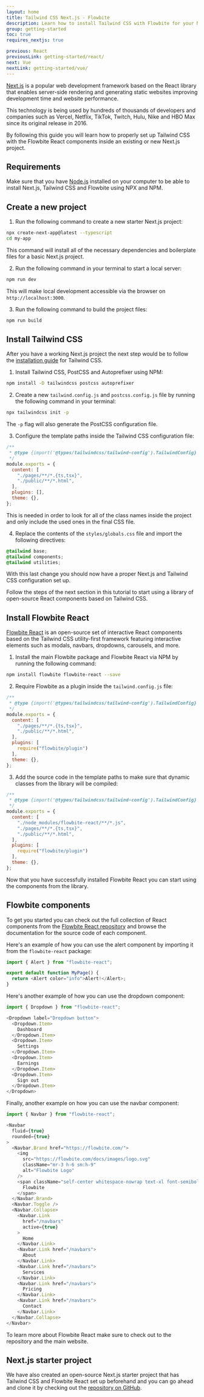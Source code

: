 ```yaml
---
layout: home
title: Tailwind CSS Next.js - Flowbite
description: Learn how to install Tailwind CSS with Flowbite for your Next.js project and start developing with the most popular React-based framework built by Vercel
group: getting-started
toc: true
requires_nextjs: true

previous: React
previousLink: getting-started/react/
next: Vue
nextLink: getting-started/vue/
---
```


[Next.js](https://nextjs.org/) is a popular web development framework based on the React library that enables server-side rendering and generating static websites improving development time and website performance.

This technology is being used by hundreds of thousands of developers and companies such as Vercel, Netflix, TikTok, Twitch, Hulu, Nike and HBO Max since its original release in 2016.

By following this guide you will learn how to properly set up Tailwind CSS with the Flowbite React components inside an existing or new Next.js project.

## Requirements

Make sure that you have [Node.js](https://nodejs.org/en/) installed on your computer to be able to install Next.js, Tailwind CSS and Flowbite using NPX and NPM.

## Create a new project

1. Run the following command to create a new starter Next.js project:

```bash
npx create-next-app@latest --typescript
cd my-app
```

This command will install all of the necessary dependencies and boilerplate files for a basic Next.js project.

2. Run the following command in your terminal to start a local server:

```bash
npm run dev
```

This will make local development accessible via the browser on `http://localhost:3000`.

3. Run the following command to build the project files:

```bash
npm run build
```

## Install Tailwind CSS

After you have a working Next.js project the next step would be to follow the [installation guide](https://tailwindcss.com/docs/guides/nextjs) for Tailwind CSS.

1. Install Tailwind CSS, PostCSS and Autoprefixer using NPM:

```bash
npm install -D tailwindcss postcss autoprefixer
```

2. Create a new `tailwind.config.js` and `postcss.config.js` file by running the following command in your terminal:

```bash
npx tailwindcss init -p
```

The `-p` flag will also generate the PostCSS configuration file.

3. Configure the template paths inside the Tailwind CSS configuration file:

```javascript
/**
 * @type {import('@types/tailwindcss/tailwind-config').TailwindConfig}
 */
module.exports = {
  content: [
    "./pages/**/*.{ts,tsx}",
    "./public/**/*.html",
  ],
  plugins: [],
  theme: {},
};
```

This is needed in order to look for all of the class names inside the project and only include the used ones in the final CSS file.

4. Replace the contents of the `styles/globals.css` file and import the following directives:

```css
@tailwind base;
@tailwind components;
@tailwind utilities;
```

With this last change you should now have a proper Next.js and Tailwind CSS configuration set up.

Follow the steps of the next section in this tutorial to start using a library of open-source React components based on Tailwind CSS.

## Install Flowbite React

[Flowbite React](https://github.com/themesberg/flowbite-react) is an open-source set of interactive React components based on the Tailwind CSS utility-first framework featuring interactive elements such as modals, navbars, dropdowns, carousels, and more.

1. Install the main Flowbite package and Flowbite React via NPM by running the following command:

```bash
npm install flowbite flowbite-react --save
```

2. Require Flowbite as a plugin inside the `tailwind.config.js` file:

```javascript
/**
 * @type {import('@types/tailwindcss/tailwind-config').TailwindConfig}
 */
module.exports = {
  content: [
    "./pages/**/*.{ts,tsx}",
    "./public/**/*.html",
  ],
  plugins: [
    require("flowbite/plugin")
  ],
  theme: {},
};
```

3. Add the source code in the template paths to make sure that dynamic classes from the library will be compiled:

```javascript
/**
 * @type {import('@types/tailwindcss/tailwind-config').TailwindConfig}
 */
module.exports = {
  content: [
    "./node_modules/flowbite-react/**/*.js",
    "./pages/**/*.{ts,tsx}",
    "./public/**/*.html",
  ],
  plugins: [
    require("flowbite/plugin")
  ],
  theme: {},
};
```

Now that you have successfully installed Flowbite React you can start using the components from the library.

## Flowbite components

To get you started you can check out the full collection of React components from the [Flowbite React repository](https://github.com/themesberg/flowbite-react) and browse the documentation for the source code of each component.

Here's an example of how you can use the alert component by importing it from the `flowbite-react` package:

```javascript
import { Alert } from "flowbite-react";

export default function MyPage() {
  return <Alert color="info">Alert!</Alert>;
}
```

Here's another example of how you can use the dropdown component:

```javascript
import { Dropdown } from "flowbite-react";

<Dropdown label="Dropdown button">
  <Dropdown.Item>
    Dashboard
  </Dropdown.Item>
  <Dropdown.Item>
    Settings
  </Dropdown.Item>
  <Dropdown.Item>
    Earnings
  </Dropdown.Item>
  <Dropdown.Item>
    Sign out
  </Dropdown.Item>
</Dropdown>
```

Finally, another example on how you can use the navbar component:

```javascript
import { Navbar } from "flowbite-react";

<Navbar
  fluid={true}
  rounded={true}
>
  <Navbar.Brand href="https://flowbite.com/">
    <img
      src="https://flowbite.com/docs/images/logo.svg"
      className="mr-3 h-6 sm:h-9"
      alt="Flowbite Logo"
    />
    <span className="self-center whitespace-nowrap text-xl font-semibold dark:text-white">
      Flowbite
    </span>
  </Navbar.Brand>
  <Navbar.Toggle />
  <Navbar.Collapse>
    <Navbar.Link
      href="/navbars"
      active={true}
    >
      Home
    </Navbar.Link>
    <Navbar.Link href="/navbars">
      About
    </Navbar.Link>
    <Navbar.Link href="/navbars">
      Services
    </Navbar.Link>
    <Navbar.Link href="/navbars">
      Pricing
    </Navbar.Link>
    <Navbar.Link href="/navbars">
      Contact
    </Navbar.Link>
  </Navbar.Collapse>
</Navbar>
```

To learn more about Flowbite React make sure to check out to the repository and the main website.

## Next.js starter project

We have also created an open-source Next.js starter project that has Tailwind CSS and Flowbite React set up beforehand and you can go ahead and clone it by checking out the [repository on GitHub](https://github.com/tulupinc/flowbite-next-starter).